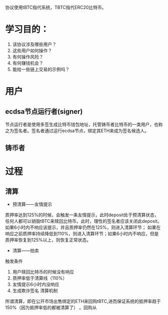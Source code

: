 协议使用tBTC指代系统，TBTC指代ERC20比特币。

# 学习目的：
1. 该协议涉及哪些用户？
2. 这些用户如何操作？
3. 有何操作风险？
4. 有何赚钱机会？
5. 能给一些链上交易的示例吗？

# 用户
## ecdsa节点运行者(signer)
节点运行者是使用多签生成比特币钱包地址，托管铸币者比特币的一类用户，也称之为签名者。签名者通过运行ecdsa节点，绑定其ETH来成为签名候选人。
## 铸币者
## 
# 过程
## 清算
- 预清算——友情提示

质押率达到125%的时候，会触发一条友情提示，此时deposit处于预清算状态，任何人都可以销毁tBTC来赎回比特币。此时，理性的签名者应该关闭此deposit。如果6小时内不响应该提示，并且质押率仍然在125%，则进入清算环节；
如果在响应之前质押率持续降低到110%，则进入清算环节；如果6小时内不响应，但是质押率恢复到125%以上，则恢复正常状态。
- 清算——拍卖

 触发条件
1. 用户赎回比特币的时候没有响应
2. 质押率低于清算线（110%）
3. 友情提示6小时内没响应
4. 生成欺诈签名
 清算机制
 
所谓清算，即在公开市场出售绑定的ETH来回购tBTC,进而保证系统的抵押率趋于150%（因为抵押率低的都被清算了） 。回购从
